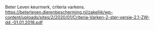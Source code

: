 Beter Leven keurmerk, criteria varkens. https://beterleven.dierenbescherming.nl/zakelijk/wp-content/uploads/sites/2/2020/01/Criteria-Varken-2-ster-versie-2.1-ZW-dd.-01.01.2018.pdf
